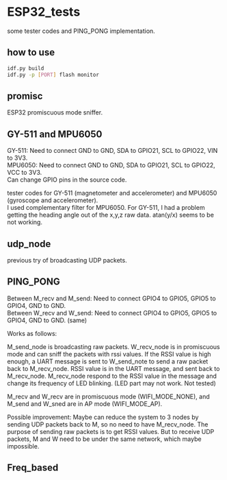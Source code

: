 # ESP32_tests

some tester codes and PING_PONG implementation.

## how to use

```bash
idf.py build
idf.py -p [PORT] flash monitor
```

## promisc

ESP32 promiscuous mode sniffer.

## GY-511 and MPU6050

GY-511: Need to connect GND to GND, SDA to GPIO21, SCL to GPIO22, VIN to 3V3. <br />
MPU6050: Need to connect GND to GND, SDA to GPIO21, SCL to GPIO22, VCC to 3V3. <br />
Can change GPIO pins in the source code.

tester codes for GY-511 (magnetometer and accelerometer) and MPU6050 (gyroscope and accelerometer). <br />
I used complementary filter for MPU6050. For GY-511, I had a problem getting the heading angle out of the x,y,z raw data. atan(y/x) seems to be not working.

## udp_node

previous try of broadcasting UDP packets.

## PING_PONG

Between M_recv and M_send: Need to connect GPIO4 to GPIO5, GPIO5 to GPIO4, GND to GND. <br />
Between W_recv and W_send: Need to connect GPIO4 to GPIO5, GPIO5 to GPIO4, GND to GND. (same)

Works as follows:

M_send_node is broadcasting raw packets. W_recv_node is in promiscuous mode and can sniff the packets with rssi values. If the RSSI value is high enough, a UART
message is sent to W_send_note to send a raw packet back to M_recv_node. RSSI value is in the UART message, and sent back to M_recv_node. M_recv_node respond to
the RSSI value in the message and change its frequency of LED blinking. (LED part may not work. Not tested)

M_recv and W_recv are in promiscuous mode (WIFI_MODE_NONE), and M_send and W_sned are in AP mode (WIFI_MODE_AP).

Possible improvement: Maybe can reduce the system to 3 nodes by sending UDP packets back to M, so no need to have M_recv_node. The purpose of sending raw packets
is to get RSSI values. But to receive UDP packets, M and W need to be under the same network, which maybe impossible.

## Freq_based

